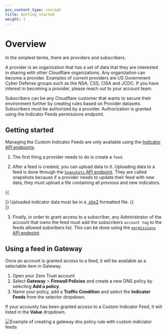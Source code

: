 ```yaml
---
pcx_content_type: concept
title: Getting started
weight: 1
---
```


# Overview

In the simplest terms, there are providers and subscribers.

A provider is an organization that has a set of data that they are interested in sharing with other Cloudflare organizations. Any organization can become a provider. Examples of current providers are US Government Cyber Defense groups such as the NSA, CSS, CISA and JCDC. If you have interest in becoming a provider, please reach out to your account team. 

Subscribers can be any Cloudflare customer that wants to secure their environment further by creating rules based on Provider datasets. Subscribers must be authorized by a provider. Authorization is granted using the Indicator Feeds permissions endpoint. 

## Getting started

Managing the Custom Indicator Feeds are only available using the [Indicator API endpoints](/api/operations/custom-indicator-feeds-get-indicator-feeds). 

1. The first thing a provider needs to do is create a `feed`.

2. After a feed is created, you can upload data to it. Uploading data to a feed is done through the [`Snapshots` API endpoint](/api/operations/custom-indicator-feeds-update-indicator-feed-data). They are called snapshots because if a provider needs to update their feed with new data, they must upload a file containing all previous and new indicators. 

{{<Aside>}} 
Uploaded indicator data must be in a [.stix2](https://oasis-open.github.io/cti-documentation/stix/intro) formatted file.
{{</Aside>}}

3. Finally, in order to grant access to a subscriber, any Administrator of the account that owns the feed must add the subscribers `account tag` to the feeds allowed subsribers list. This can be done using the [`permissions` API endpoint](/api/operations/custom-indicator-feeds-add-permission). 

## Using a feed in Gateway

Once an account is granted access to a feed, it will be available as a selectable item in Gateway. 

1. Open your Zero Trust account
2. Select **Gateway** > **Firewall Policies** and create a new DNS policy by selecting **Add a policy**.
3. Name your policy, add a **Traffic Condition** and select the **Indicator Feeds** from the selector dropdown.

If your accounty has been granted access to a Custom Indicator Feed, it will listed in the **Value** dropdown.

![Example of creating a gateway dns policy rule with custom indiciator feeds](/images/security-center/gateway-indicator-feed.png)

